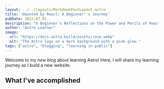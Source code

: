 ```yaml
---
layout: ../../layouts/MarkdownPostLayout.astro
title: 'Haunted by React: A Beginner''s Journey'
pubDate: 2022-07-01
description: "A Beginner's Reflections on the Power and Perils of React"
author: "Astro Learner"
image:
  url: "https://docs.astro.build/assets/rose.webp"
  alt: "The Astro logo on a dark background with a pink glow."
tags: ["astro", "blogging", "learning in public"]
---
```


Welcome to my _new blog_ about learning Astro! Here, I will share my learning journey as I build a new website.

## What I've accomplished

